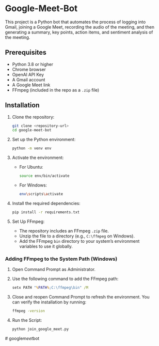 
# Google-Meet-Bot

This project is a Python bot that automates the process of logging into Gmail, joining a Google Meet, recording the audio of the meeting, and then generating a summary, key points, action items, and sentiment analysis of the meeting.

## Prerequisites

- Python 3.8 or higher
- Chrome browser
- OpenAI API Key
- A Gmail account
- A Google Meet link
- FFmpeg (included in the repo as a `.zip` file)

## Installation

1. Clone the repository:

   ```bash
   git clone <repository-url>
   cd google-meet-bot
   ```

2. Set up the Python environment:

   ```bash
   python -m venv env
   ```

3. Activate the environment:
   - For Ubuntu:
     ```bash
     source env/bin/activate
     ```
   - For Windows:
     ```bash
     env\scripts\activate
     ```

4. Install the required dependencies:

   ```bash
   pip install -r requirements.txt
   ```

5. Set Up FFmpeg:
   - The repository includes an FFmpeg `.zip` file.
   - Unzip the file to a directory (e.g., `C:\ffmpeg` on Windows).
   - Add the FFmpeg `bin` directory to your system’s environment variables to use it globally.

### Adding FFmpeg to the System Path (Windows)

1. Open Command Prompt as Administrator.
2. Use the following command to add the FFmpeg path:
   ```cmd
   setx PATH "%PATH%;C:\ffmpeg\bin" /M
   ```
3. Close and reopen Command Prompt to refresh the environment. You can verify the installation by running:
   ```cmd
   ffmpeg -version
   ```

6. Run the Script:

   ```bash
   python join_google_meet.py
   ```
#   g o o g l e _ m e e t _ b o t  
 